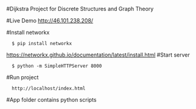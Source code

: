 #Dijkstra
Project for Discrete Structures and Graph Theory

#Live Demo
http://46.101.238.208/

#Install networkx 
```
  $ pip install networkx
```
https://networkx.github.io/documentation/latest/install.html
#Start server
```
  $ python -m SimpleHTTPServer 8000
```
#Run project
```
  http://localhost/index.html
```
#App folder contains python scripts
